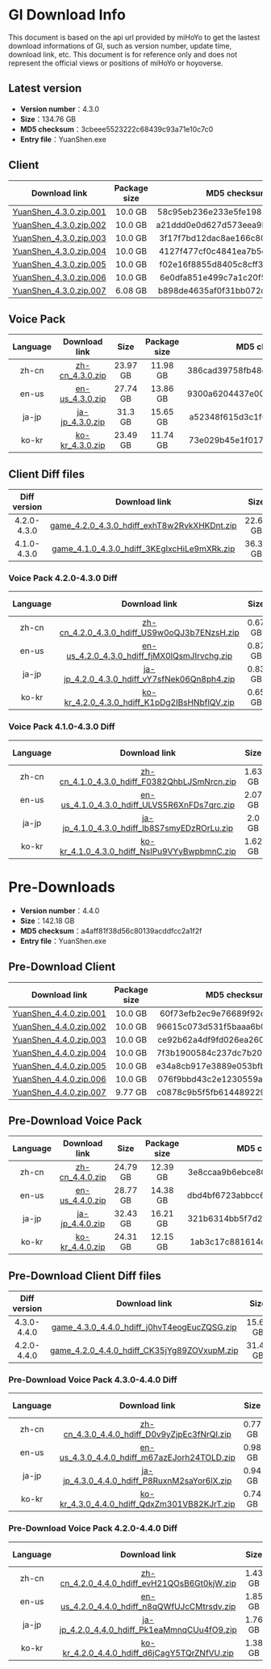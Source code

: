 # GI Download Info

This document is based on the api url provided by miHoYo to get the lastest download informations of GI, such as version number, update time, download link, etc. This document is for reference only and does not represent the official views or positions of miHoYo or hoyoverse.

## Latest version

- **Version number**：4.3.0
- **Size**：134.76 GB
- **MD5 checksum**：3cbeee5523222c68439c93a71e10c7c0
- **Entry file**：YuanShen.exe

## Client

| Download link | Package size | MD5 checksum |
| :---: | :---: | :---: |
| [YuanShen_4.3.0.zip.001](https://autopatchcn.yuanshen.com/client_app/download/pc_zip/20231208190455_Hej85Uh2vkx38Tia/YuanShen_4.3.0.zip.001) | 10.0 GB | 58c95eb236e233e5fe1981eea98c42d8 |
| [YuanShen_4.3.0.zip.002](https://autopatchcn.yuanshen.com/client_app/download/pc_zip/20231208190455_Hej85Uh2vkx38Tia/YuanShen_4.3.0.zip.002) | 10.0 GB | a21ddd0e0d627d573eea9bd80e1b5546 |
| [YuanShen_4.3.0.zip.003](https://autopatchcn.yuanshen.com/client_app/download/pc_zip/20231208190455_Hej85Uh2vkx38Tia/YuanShen_4.3.0.zip.003) | 10.0 GB | 3f17f7bd12dac8ae166c8043792fe94b |
| [YuanShen_4.3.0.zip.004](https://autopatchcn.yuanshen.com/client_app/download/pc_zip/20231208190455_Hej85Uh2vkx38Tia/YuanShen_4.3.0.zip.004) | 10.0 GB | 4127f477cf0c4841ea7b5d8a574fb0e8 |
| [YuanShen_4.3.0.zip.005](https://autopatchcn.yuanshen.com/client_app/download/pc_zip/20231208190455_Hej85Uh2vkx38Tia/YuanShen_4.3.0.zip.005) | 10.0 GB | f02e16f8855d8405c8cff306889708be |
| [YuanShen_4.3.0.zip.006](https://autopatchcn.yuanshen.com/client_app/download/pc_zip/20231208190455_Hej85Uh2vkx38Tia/YuanShen_4.3.0.zip.006) | 10.0 GB | 6e0dfa851e499c7a1c20f516fc1c115c |
| [YuanShen_4.3.0.zip.007](https://autopatchcn.yuanshen.com/client_app/download/pc_zip/20231208190455_Hej85Uh2vkx38Tia/YuanShen_4.3.0.zip.007) | 6.08 GB | b898de4635af0f31bb072dbc725ebd5d |

## Voice Pack

| Language | Download link | Size | Package size | MD5 checksum |
| :---: | :---: | :---: | :---: | :---: |
| zh-cn | [zh-cn_4.3.0.zip](https://autopatchcn.yuanshen.com/client_app/download/pc_zip/20231208190455_Hej85Uh2vkx38Tia/Audio_Chinese_4.3.0.zip) | 23.97 GB | 11.98 GB | 386cad39758fb48c18b26aae6e20eb81 |
| en-us | [en-us_4.3.0.zip](https://autopatchcn.yuanshen.com/client_app/download/pc_zip/20231208190455_Hej85Uh2vkx38Tia/Audio_English(US)_4.3.0.zip) | 27.74 GB | 13.86 GB | 9300a6204437e00af871f7209484aba1 |
| ja-jp | [ja-jp_4.3.0.zip](https://autopatchcn.yuanshen.com/client_app/download/pc_zip/20231208190455_Hej85Uh2vkx38Tia/Audio_Japanese_4.3.0.zip) | 31.3 GB | 15.65 GB | a52348f615d3c1f6254f2a2bca7aa40d |
| ko-kr | [ko-kr_4.3.0.zip](https://autopatchcn.yuanshen.com/client_app/download/pc_zip/20231208190455_Hej85Uh2vkx38Tia/Audio_Korean_4.3.0.zip) | 23.49 GB | 11.74 GB | 73e029b45e1f017c35ef44463a3bfa33 |

## Client Diff files

| Diff version | Download link | Size | Package size | MD5 checksum |
| :---: | :---: | :---: | :---: | :---: |
| 4.2.0-4.3.0 | [game_4.2.0_4.3.0_hdiff_exhT8w2RvkXHKDnt.zip](https://autopatchcn.yuanshen.com/client_app/update/hk4e_cn/17/game_4.2.0_4.3.0_hdiff_exhT8w2RvkXHKDnt.zip) | 22.62 GB | 11.13 GB | 64411CD9D6F0E5A5A1C6DB9E81E559D6 |
| 4.1.0-4.3.0 | [game_4.1.0_4.3.0_hdiff_3KEgIxcHiLe9mXRk.zip](https://autopatchcn.yuanshen.com/client_app/update/hk4e_cn/17/game_4.1.0_4.3.0_hdiff_3KEgIxcHiLe9mXRk.zip) | 36.36 GB | 17.98 GB | 6D893CA74AD87D05064B77E1E732AF31 |

### Voice Pack  4.2.0-4.3.0 Diff

| Language | Download link | Size | Package size | MD5 checksum |
| :---: | :---: | :---: | :---: | :---: |
| zh-cn | [zh-cn_4.2.0_4.3.0_hdiff_US9w0oQJ3b7ENzsH.zip](https://autopatchcn.yuanshen.com/client_app/update/hk4e_cn/17/zh-cn_4.2.0_4.3.0_hdiff_US9w0oQJ3b7ENzsH.zip) | 0.67 GB | 0.31 GB | 3E967A64F8837EA6C98474EE0A2EFDAB |
| en-us | [en-us_4.2.0_4.3.0_hdiff_fjMX0lQsmJIrvchg.zip](https://autopatchcn.yuanshen.com/client_app/update/hk4e_cn/17/en-us_4.2.0_4.3.0_hdiff_fjMX0lQsmJIrvchg.zip) | 0.87 GB | 0.41 GB | A08ACEB1FFE58528CEE289B4D87D2672 |
| ja-jp | [ja-jp_4.2.0_4.3.0_hdiff_vY7sfNek06Qn8ph4.zip](https://autopatchcn.yuanshen.com/client_app/update/hk4e_cn/17/ja-jp_4.2.0_4.3.0_hdiff_vY7sfNek06Qn8ph4.zip) | 0.83 GB | 0.38 GB | 255DC3A5476AC2384823362C4216B95C |
| ko-kr | [ko-kr_4.2.0_4.3.0_hdiff_K1pDg2IBsHNbflQV.zip](https://autopatchcn.yuanshen.com/client_app/update/hk4e_cn/17/ko-kr_4.2.0_4.3.0_hdiff_K1pDg2IBsHNbflQV.zip) | 0.65 GB | 0.3 GB | 815C30E05E58818A06DF535653ADF8AD |

### Voice Pack  4.1.0-4.3.0 Diff

| Language | Download link | Size | Package size | MD5 checksum |
| :---: | :---: | :---: | :---: | :---: |
| zh-cn | [zh-cn_4.1.0_4.3.0_hdiff_F0382QhbLJSmNrcn.zip](https://autopatchcn.yuanshen.com/client_app/update/hk4e_cn/17/zh-cn_4.1.0_4.3.0_hdiff_F0382QhbLJSmNrcn.zip) | 1.63 GB | 0.75 GB | 366A7BDED4498A3E7BF77FD2CB308EA3 |
| en-us | [en-us_4.1.0_4.3.0_hdiff_ULVS5R6XnFDs7qrc.zip](https://autopatchcn.yuanshen.com/client_app/update/hk4e_cn/17/en-us_4.1.0_4.3.0_hdiff_ULVS5R6XnFDs7qrc.zip) | 2.07 GB | 0.99 GB | CA9039C1497920CF5C55DE89864A57B0 |
| ja-jp | [ja-jp_4.1.0_4.3.0_hdiff_Ib8S7smyEDzROrLu.zip](https://autopatchcn.yuanshen.com/client_app/update/hk4e_cn/17/ja-jp_4.1.0_4.3.0_hdiff_Ib8S7smyEDzROrLu.zip) | 2.0 GB | 0.9 GB | 0459AA034AC0E672F8A9FCEBEA9DF4E7 |
| ko-kr | [ko-kr_4.1.0_4.3.0_hdiff_NsIPu9VYyBwpbmnC.zip](https://autopatchcn.yuanshen.com/client_app/update/hk4e_cn/17/ko-kr_4.1.0_4.3.0_hdiff_NsIPu9VYyBwpbmnC.zip) | 1.62 GB | 0.76 GB | 4C74322968ADEFB8D9DE88CB3343FD7B |

# Pre-Downloads

- **Version number**：4.4.0
- **Size**：142.18 GB
- **MD5 checksum**：a4aff81f38d56c80139acddfcc2a1f2f
- **Entry file**：YuanShen.exe

## Pre-Download Client

| Download link | Package size | MD5 checksum |
| :---: | :---: | :---: |
| [YuanShen_4.4.0.zip.001](https://autopatchcn.yuanshen.com/client_app/download/pc_zip/20240119183624_htNiHcgyl05jgCo9/YuanShen_4.4.0.zip.001) | 10.0 GB | 60f73efb2ec9e76689f92cf1734ce7dd |
| [YuanShen_4.4.0.zip.002](https://autopatchcn.yuanshen.com/client_app/download/pc_zip/20240119183624_htNiHcgyl05jgCo9/YuanShen_4.4.0.zip.002) | 10.0 GB | 96615c073d531f5baaa6b0d22080ec73 |
| [YuanShen_4.4.0.zip.003](https://autopatchcn.yuanshen.com/client_app/download/pc_zip/20240119183624_htNiHcgyl05jgCo9/YuanShen_4.4.0.zip.003) | 10.0 GB | ce92b62a4df9fd026ea2600820d4374a |
| [YuanShen_4.4.0.zip.004](https://autopatchcn.yuanshen.com/client_app/download/pc_zip/20240119183624_htNiHcgyl05jgCo9/YuanShen_4.4.0.zip.004) | 10.0 GB | 7f3b1900584c237dc7b20b17a87878f4 |
| [YuanShen_4.4.0.zip.005](https://autopatchcn.yuanshen.com/client_app/download/pc_zip/20240119183624_htNiHcgyl05jgCo9/YuanShen_4.4.0.zip.005) | 10.0 GB | e34a8cb917e3889e053bfb484e518778 |
| [YuanShen_4.4.0.zip.006](https://autopatchcn.yuanshen.com/client_app/download/pc_zip/20240119183624_htNiHcgyl05jgCo9/YuanShen_4.4.0.zip.006) | 10.0 GB | 076f9bbd43c2e1230559ae9c4a6f2c95 |
| [YuanShen_4.4.0.zip.007](https://autopatchcn.yuanshen.com/client_app/download/pc_zip/20240119183624_htNiHcgyl05jgCo9/YuanShen_4.4.0.zip.007) | 9.77 GB | c0878c9b5f5fb614489229b485ad6036 |

## Pre-Download Voice Pack

| Language | Download link | Size | Package size | MD5 checksum |
| :---: | :---: | :---: | :---: | :---: |
| zh-cn | [zh-cn_4.4.0.zip](https://autopatchcn.yuanshen.com/client_app/download/pc_zip/20240119183624_htNiHcgyl05jgCo9/Audio_Chinese_4.4.0.zip) | 24.79 GB | 12.39 GB | 3e8ccaa9b6ebce80d60b3553a7a4a452 |
| en-us | [en-us_4.4.0.zip](https://autopatchcn.yuanshen.com/client_app/download/pc_zip/20240119183624_htNiHcgyl05jgCo9/Audio_English(US)_4.4.0.zip) | 28.77 GB | 14.38 GB | dbd4bf6723abbcc61b539230429226e3 |
| ja-jp | [ja-jp_4.4.0.zip](https://autopatchcn.yuanshen.com/client_app/download/pc_zip/20240119183624_htNiHcgyl05jgCo9/Audio_Japanese_4.4.0.zip) | 32.43 GB | 16.21 GB | 321b6314bb5f7d2da8d526a822b6dc3a |
| ko-kr | [ko-kr_4.4.0.zip](https://autopatchcn.yuanshen.com/client_app/download/pc_zip/20240119183624_htNiHcgyl05jgCo9/Audio_Korean_4.4.0.zip) | 24.31 GB | 12.15 GB | 1ab3c17c881614c095057fbc2d5ffa96 |

## Pre-Download Client Diff files

| Diff version | Download link | Size | Package size | MD5 checksum |
| :---: | :---: | :---: | :---: | :---: |
| 4.3.0-4.4.0 | [game_4.3.0_4.4.0_hdiff_j0hvT4eogEucZQSG.zip](https://autopatchcn.yuanshen.com/client_app/update/hk4e_cn/17/game_4.3.0_4.4.0_hdiff_j0hvT4eogEucZQSG.zip) | 15.69 GB | 7.61 GB | CB6E6FA6747B8EA1B887EE16350D7784 |
| 4.2.0-4.4.0 | [game_4.2.0_4.4.0_hdiff_CK35jYg89ZOVxupM.zip](https://autopatchcn.yuanshen.com/client_app/update/hk4e_cn/17/game_4.2.0_4.4.0_hdiff_CK35jYg89ZOVxupM.zip) | 31.46 GB | 15.5 GB | 8062ADAE93BFEE0EB558B0C0637407BB |

### Pre-Download Voice Pack  4.3.0-4.4.0 Diff

| Language | Download link | Size | Package size | MD5 checksum |
| :---: | :---: | :---: | :---: | :---: |
| zh-cn | [zh-cn_4.3.0_4.4.0_hdiff_D0v9yZjpEc3fNrQI.zip](https://autopatchcn.yuanshen.com/client_app/update/hk4e_cn/17/zh-cn_4.3.0_4.4.0_hdiff_D0v9yZjpEc3fNrQI.zip) | 0.77 GB | 0.36 GB | 5E4B38A8D1A5E61F1C0F7FD69BEA3323 |
| en-us | [en-us_4.3.0_4.4.0_hdiff_m67azEJorh24TOLD.zip](https://autopatchcn.yuanshen.com/client_app/update/hk4e_cn/17/en-us_4.3.0_4.4.0_hdiff_m67azEJorh24TOLD.zip) | 0.98 GB | 0.46 GB | 9430833F1DBC7BE3E5BB4B33765FB00C |
| ja-jp | [ja-jp_4.3.0_4.4.0_hdiff_P8RuxnM2saYor6lX.zip](https://autopatchcn.yuanshen.com/client_app/update/hk4e_cn/17/ja-jp_4.3.0_4.4.0_hdiff_P8RuxnM2saYor6lX.zip) | 0.94 GB | 0.43 GB | BF9920F111DFA345318DE7B9759588EE |
| ko-kr | [ko-kr_4.3.0_4.4.0_hdiff_QdxZm301VB82KJrT.zip](https://autopatchcn.yuanshen.com/client_app/update/hk4e_cn/17/ko-kr_4.3.0_4.4.0_hdiff_QdxZm301VB82KJrT.zip) | 0.74 GB | 0.34 GB | 82A2405738DDC568669294A4373B6058 |

### Pre-Download Voice Pack  4.2.0-4.4.0 Diff

| Language | Download link | Size | Package size | MD5 checksum |
| :---: | :---: | :---: | :---: | :---: |
| zh-cn | [zh-cn_4.2.0_4.4.0_hdiff_evH21QOsB6Gt0kjW.zip](https://autopatchcn.yuanshen.com/client_app/update/hk4e_cn/17/zh-cn_4.2.0_4.4.0_hdiff_evH21QOsB6Gt0kjW.zip) | 1.43 GB | 0.67 GB | 3B9CF37BD9DA837D1EE7B4E0C82515C0 |
| en-us | [en-us_4.2.0_4.4.0_hdiff_n8qQWfUJcCMtrsdv.zip](https://autopatchcn.yuanshen.com/client_app/update/hk4e_cn/17/en-us_4.2.0_4.4.0_hdiff_n8qQWfUJcCMtrsdv.zip) | 1.85 GB | 0.88 GB | 77024D92BF810511C0671A5F412727C0 |
| ja-jp | [ja-jp_4.2.0_4.4.0_hdiff_Pk1eaMmnqCUu4fO9.zip](https://autopatchcn.yuanshen.com/client_app/update/hk4e_cn/17/ja-jp_4.2.0_4.4.0_hdiff_Pk1eaMmnqCUu4fO9.zip) | 1.76 GB | 0.81 GB | 6B782760009A94719F19BCE8433A9DFB |
| ko-kr | [ko-kr_4.2.0_4.4.0_hdiff_d6jCagY5TQrZNfVU.zip](https://autopatchcn.yuanshen.com/client_app/update/hk4e_cn/17/ko-kr_4.2.0_4.4.0_hdiff_d6jCagY5TQrZNfVU.zip) | 1.38 GB | 0.65 GB | 0DF1A248A23726E191809D4D14F901B2 |

